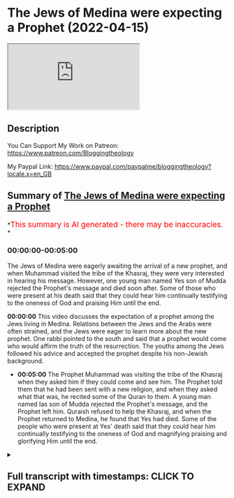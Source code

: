 # The Jews of Medina were expecting a Prophet (2022-04-15)

<iframe loading='lazy' allow='autoplay' src='https://www.youtube.com/embed/Z4pm2fSYhCI'></iframe>

## Description

You Can Support My Work on Patreon:
<https://www.patreon.com/Bloggingtheology>

My Paypal Link:
<https://www.paypal.com/paypalme/bloggingtheology?locale.x=en_GB>

## Summary of [The Jews of Medina were expecting a Prophet](https://www.youtube.com/watch?v=Z4pm2fSYhCI)

*<span style="color:red; font-size:125%">This summary is AI generated - there may be inaccuracies</span>. *

### <a onclick="modifyYTiframeseektime('0')">00:00:00-00:05:00</a>

The Jews of Medina were eagerly awaiting the arrival of a new prophet, and when Muhammad visited the tribe of the Khasraj, they were very interested in hearing his message. However, one young man named Yes son of Mudda rejected the Prophet's message and died soon after. Some of those who were present at his death said that they could hear him continually testifying to the oneness of God and praising Him until the end.

**<a onclick="modifyYTiframeseektime('0')">00:00:00</a>** This video discusses the expectation of a prophet among the Jews living in Medina. Relations between the Jews and the Arabs were often strained, and the Jews were eager to learn more about the new prophet. One rabbi pointed to the south and said that a prophet would come who would affirm the truth of the resurrection. The youths among the Jews followed his advice and accepted the prophet despite his non-Jewish background.

* **<a onclick="modifyYTiframeseektime('300')">00:05:00</a>** The Prophet Muhammad was visiting the tribe of the Khasraj when they asked him if they could come and see him. The Prophet told them that he had been sent with a new religion, and when they asked what that was, he recited some of the Quran to them. A young man named Ias son of Mudda rejected the Prophet's message, and the Prophet left him. Quraish refused to help the Khasraj, and when the Prophet returned to Medina, he found that Yes had died. Some of the people who were present at Yes' death said that they could hear him continually testifying to the oneness of God and magnifying praising and glorifying Him until the end.

<details><summary><h2>Full transcript with timestamps: CLICK TO EXPAND</h2></summary>

<a onclick="modifyYTiframeseektime('2')">0:00:02</a> in this episode we hear of many of the  
<a onclick="modifyYTiframeseektime('6')">0:00:06</a> jews who are living in expectation of a  
<a onclick="modifyYTiframeseektime('9')">0:00:09</a> prophet whose time was near and i  
<a onclick="modifyYTiframeseektime('12')">0:00:12</a> continue reading from muhammad his life  
<a onclick="modifyYTiframeseektime('15')">0:00:15</a> based on the earliest sources by martin  
<a onclick="modifyYTiframeseektime('18')">0:00:18</a> ling's chapter 19  
<a onclick="modifyYTiframeseektime('20')">0:00:20</a> owls and khasraj  
<a onclick="modifyYTiframeseektime('23')">0:00:23</a> the tribes of ows and khasraj had  
<a onclick="modifyYTiframeseektime('26')">0:00:26</a> alliances with some of the jewish tribes  
<a onclick="modifyYTiframeseektime('29')">0:00:29</a> who lived beside them in yathrib  
<a onclick="modifyYTiframeseektime('32')">0:00:32</a> but relations between them were often  
<a onclick="modifyYTiframeseektime('35')">0:00:35</a> strained and fraught with ill feeling  
<a onclick="modifyYTiframeseektime('38')">0:00:38</a> not least because the monotheistic jews  
<a onclick="modifyYTiframeseektime('42')">0:00:42</a> conscious of being god's chosen people  
<a onclick="modifyYTiframeseektime('45')">0:00:45</a> despise the polytheistic arabs while  
<a onclick="modifyYTiframeseektime('49')">0:00:49</a> having to pay them a certain respect  
<a onclick="modifyYTiframeseektime('51')">0:00:51</a> because of their greater strength  
<a onclick="modifyYTiframeseektime('55')">0:00:55</a> in moments of acrimony and frustration  
<a onclick="modifyYTiframeseektime('58')">0:00:58</a> the jews have been known to say  
<a onclick="modifyYTiframeseektime('61')">0:01:01</a> the time of a prophet who is to be sent  
<a onclick="modifyYTiframeseektime('64')">0:01:04</a> is now at hand  
<a onclick="modifyYTiframeseektime('66')">0:01:06</a> with him we shall slay you even as ad  
<a onclick="modifyYTiframeseektime('71')">0:01:11</a> imran were slain  
<a onclick="modifyYTiframeseektime('73')">0:01:13</a> and martin ling's leaves a footnote  
<a onclick="modifyYTiframeseektime('76')">0:01:16</a> ancient arab tribes suddenly destroyed  
<a onclick="modifyYTiframeseektime('79')">0:01:19</a> for their refusal to obey the prophets  
<a onclick="modifyYTiframeseektime('82')">0:01:22</a> who were sent to them  
<a onclick="modifyYTiframeseektime('85')">0:01:25</a> and their rabbis and soothsayers when  
<a onclick="modifyYTiframeseektime('88')">0:01:28</a> asked whence the prophet would come had  
<a onclick="modifyYTiframeseektime('91')">0:01:31</a> always pointed in the direction of the  
<a onclick="modifyYTiframeseektime('94')">0:01:34</a> yemen which was also for them the  
<a onclick="modifyYTiframeseektime('97')">0:01:37</a> direction of mecca so when the yathrib  
<a onclick="modifyYTiframeseektime('101')">0:01:41</a> arabs heard that a man in mecca had now  
<a onclick="modifyYTiframeseektime('105')">0:01:45</a> in fact declared himself to be a prophet  
<a onclick="modifyYTiframeseektime('109')">0:01:49</a> they opened their ears  
<a onclick="modifyYTiframeseektime('112')">0:01:52</a> and they were still more interested when  
<a onclick="modifyYTiframeseektime('114')">0:01:54</a> they were told something about his  
<a onclick="modifyYTiframeseektime('116')">0:01:56</a> message for they were already familiar  
<a onclick="modifyYTiframeseektime('119')">0:01:59</a> with many of the principles of orthodox  
<a onclick="modifyYTiframeseektime('122')">0:02:02</a> religion  
<a onclick="modifyYTiframeseektime('124')">0:02:04</a> in more friendly moments the jews often  
<a onclick="modifyYTiframeseektime('127')">0:02:07</a> spoke to them of the oneness of god and  
<a onclick="modifyYTiframeseektime('131')">0:02:11</a> of man's final ends and they would  
<a onclick="modifyYTiframeseektime('135')">0:02:15</a> discuss these questions together  
<a onclick="modifyYTiframeseektime('138')">0:02:18</a> the idea that they would rise from the  
<a onclick="modifyYTiframeseektime('140')">0:02:20</a> dead was especially difficult for the  
<a onclick="modifyYTiframeseektime('143')">0:02:23</a> polytheists to accept  
<a onclick="modifyYTiframeseektime('146')">0:02:26</a> and noticing this  
<a onclick="modifyYTiframeseektime('148')">0:02:28</a> one of the rabbis pointed to the south  
<a onclick="modifyYTiframeseektime('151')">0:02:31</a> and said that thence a prophet was about  
<a onclick="modifyYTiframeseektime('155')">0:02:35</a> to come who would affirm the truth of  
<a onclick="modifyYTiframeseektime('158')">0:02:38</a> the resurrection  
<a onclick="modifyYTiframeseektime('161')">0:02:41</a> but their deepest preparation for the  
<a onclick="modifyYTiframeseektime('164')">0:02:44</a> news for mecca had come  
<a onclick="modifyYTiframeseektime('166')">0:02:46</a> indirectly  
<a onclick="modifyYTiframeseektime('168')">0:02:48</a> from a jew named al hayaban who had  
<a onclick="modifyYTiframeseektime('172')">0:02:52</a> migrated from syria and who on more than  
<a onclick="modifyYTiframeseektime('175')">0:02:55</a> one occasion had saved the oasis from  
<a onclick="modifyYTiframeseektime('178')">0:02:58</a> drought through his prayers for rain  
<a onclick="modifyYTiframeseektime('182')">0:03:02</a> this saintly man had died about the time  
<a onclick="modifyYTiframeseektime('185')">0:03:05</a> that the prophet had received his first  
<a onclick="modifyYTiframeseektime('189')">0:03:09</a> revelation and when he had felt himself  
<a onclick="modifyYTiframeseektime('191')">0:03:11</a> at the point of death  
<a onclick="modifyYTiframeseektime('193')">0:03:13</a> as ours and khazraj was subsequently  
<a onclick="modifyYTiframeseektime('196')">0:03:16</a> told he had said to those about him  
<a onclick="modifyYTiframeseektime('200')">0:03:20</a> oh jews  
<a onclick="modifyYTiframeseektime('202')">0:03:22</a> what was it think ye that maybe leave a  
<a onclick="modifyYTiframeseektime('206')">0:03:26</a> land of bread and wine for a land of  
<a onclick="modifyYTiframeseektime('209')">0:03:29</a> hardship and hunger  
<a onclick="modifyYTiframeseektime('212')">0:03:32</a> thou best knowest they said  
<a onclick="modifyYTiframeseektime('215')">0:03:35</a> i came to this country he answered in  
<a onclick="modifyYTiframeseektime('219')">0:03:39</a> expectation of the coming forth of a  
<a onclick="modifyYTiframeseektime('222')">0:03:42</a> prophet  
<a onclick="modifyYTiframeseektime('223')">0:03:43</a> whose time is near  
<a onclick="modifyYTiframeseektime('226')">0:03:46</a> to this country he will migrate  
<a onclick="modifyYTiframeseektime('230')">0:03:50</a> i had hopes that he will be sent in time  
<a onclick="modifyYTiframeseektime('233')">0:03:53</a> for me to follow him  
<a onclick="modifyYTiframeseektime('236')">0:03:56</a> his hour is close upon you  
<a onclick="modifyYTiframeseektime('240')">0:04:00</a> these words were taken greatly to heart  
<a onclick="modifyYTiframeseektime('243')">0:04:03</a> by some jewish youths who heard them and  
<a onclick="modifyYTiframeseektime('247')">0:04:07</a> who were enabled by them when the time  
<a onclick="modifyYTiframeseektime('250')">0:04:10</a> came to accept the prophet even though  
<a onclick="modifyYTiframeseektime('253')">0:04:13</a> he was not a jew  
<a onclick="modifyYTiframeseektime('257')">0:04:17</a> but generally speaking whereas the arabs  
<a onclick="modifyYTiframeseektime('260')">0:04:20</a> were in favor of the man but against the  
<a onclick="modifyYTiframeseektime('263')">0:04:23</a> message the jews were in favor of the  
<a onclick="modifyYTiframeseektime('266')">0:04:26</a> message but against the man  
<a onclick="modifyYTiframeseektime('269')">0:04:29</a> for how could god send a prophet who was  
<a onclick="modifyYTiframeseektime('272')">0:04:32</a> not one of the chosen people nonetheless  
<a onclick="modifyYTiframeseektime('276')">0:04:36</a> when the pilgrims brought news of a  
<a onclick="modifyYTiframeseektime('278')">0:04:38</a> prophet to yathrib the jews were  
<a onclick="modifyYTiframeseektime('280')">0:04:40</a> interested despite themselves and  
<a onclick="modifyYTiframeseektime('283')">0:04:43</a> eagerly questioned them for more details  
<a onclick="modifyYTiframeseektime('287')">0:04:47</a> and when the arabs of the oasis  
<a onclick="modifyYTiframeseektime('289')">0:04:49</a> sensed this eagerness and when they saw  
<a onclick="modifyYTiframeseektime('293')">0:04:53</a> how the monotheistic nature of the  
<a onclick="modifyYTiframeseektime('295')">0:04:55</a> message increased their interest  
<a onclick="modifyYTiframeseektime('298')">0:04:58</a> increased the interest of the rabbi's  
<a onclick="modifyYTiframeseektime('301')">0:05:01</a> tenfold they could not fail to be  
<a onclick="modifyYTiframeseektime('304')">0:05:04</a> impressed  
<a onclick="modifyYTiframeseektime('305')">0:05:05</a> as were the bearers of the tidings  
<a onclick="modifyYTiframeseektime('308')">0:05:08</a> themselves  
<a onclick="modifyYTiframeseektime('311')">0:05:11</a> apart from such considerations the tribe  
<a onclick="modifyYTiframeseektime('314')">0:05:14</a> of the khasraj was fully aware of its  
<a onclick="modifyYTiframeseektime('318')">0:05:18</a> strong links of kinship with the very  
<a onclick="modifyYTiframeseektime('321')">0:05:21</a> man who now claimed to be a prophet  
<a onclick="modifyYTiframeseektime('325')">0:05:25</a> and who had visited yathrib with his  
<a onclick="modifyYTiframeseektime('328')">0:05:28</a> mother as a child and since then more  
<a onclick="modifyYTiframeseektime('331')">0:05:31</a> than once on his way to syria  
<a onclick="modifyYTiframeseektime('335')">0:05:35</a> as to ours one of their leading men abu  
<a onclick="modifyYTiframeseektime('339')">0:05:39</a> khayes had married a meccan who was the  
<a onclick="modifyYTiframeseektime('343')">0:05:43</a> aunt of warakka and also of khadijah  
<a onclick="modifyYTiframeseektime('348')">0:05:48</a> abu khayez had often stayed with his  
<a onclick="modifyYTiframeseektime('351')">0:05:51</a> wife's family  
<a onclick="modifyYTiframeseektime('352')">0:05:52</a> and he respected waraka's opinion of the  
<a onclick="modifyYTiframeseektime('356')">0:05:56</a> new prophet  
<a onclick="modifyYTiframeseektime('358')">0:05:58</a> all these factors  
<a onclick="modifyYTiframeseektime('360')">0:06:00</a> supplemented by continuous reports of  
<a onclick="modifyYTiframeseektime('363')">0:06:03</a> pilgrims and other visitors from mecca  
<a onclick="modifyYTiframeseektime('367')">0:06:07</a> now began to work upon the people of the  
<a onclick="modifyYTiframeseektime('370')">0:06:10</a> oasis  
<a onclick="modifyYTiframeseektime('372')">0:06:12</a> but for the moment most of their  
<a onclick="modifyYTiframeseektime('375')">0:06:15</a> attention was centered upon the urgent  
<a onclick="modifyYTiframeseektime('377')">0:06:17</a> problems of their own internal affairs  
<a onclick="modifyYTiframeseektime('381')">0:06:21</a> a quarrel ending in bloodshed between  
<a onclick="modifyYTiframeseektime('385')">0:06:25</a> aosite and kazrajit had gradually  
<a onclick="modifyYTiframeseektime('388')">0:06:28</a> involved more and more clans of the two  
<a onclick="modifyYTiframeseektime('392')">0:06:32</a> tribes  
<a onclick="modifyYTiframeseektime('393')">0:06:33</a> even the jews had taken sides  
<a onclick="modifyYTiframeseektime('397')">0:06:37</a> three battles had already been fought  
<a onclick="modifyYTiframeseektime('399')">0:06:39</a> but instead of being decisive these had  
<a onclick="modifyYTiframeseektime('402')">0:06:42</a> inflamed the souls of men still  
<a onclick="modifyYTiframeseektime('406')">0:06:46</a> further and multiplied the needs for  
<a onclick="modifyYTiframeseektime('409')">0:06:49</a> revenge  
<a onclick="modifyYTiframeseektime('411')">0:06:51</a> a fourth battle on a larger scale than  
<a onclick="modifyYTiframeseektime('413')">0:06:53</a> the others seemed inevitable  
<a onclick="modifyYTiframeseektime('416')">0:06:56</a> and it was in view of this that the  
<a onclick="modifyYTiframeseektime('419')">0:06:59</a> leaders of owls had the idea of sending  
<a onclick="modifyYTiframeseektime('422')">0:07:02</a> a delegation to mecca to ask quraish for  
<a onclick="modifyYTiframeseektime('426')">0:07:06</a> their help against khazraj  
<a onclick="modifyYTiframeseektime('430')">0:07:10</a> while they were waiting for an answer  
<a onclick="modifyYTiframeseektime('433')">0:07:13</a> the prophet went to them and asked them  
<a onclick="modifyYTiframeseektime('437')">0:07:17</a> if they would like something better than  
<a onclick="modifyYTiframeseektime('439')">0:07:19</a> what they had come for  
<a onclick="modifyYTiframeseektime('442')">0:07:22</a> they asked what that might be  
<a onclick="modifyYTiframeseektime('445')">0:07:25</a> and he told them of his mission and of  
<a onclick="modifyYTiframeseektime('448')">0:07:28</a> the religion he had been commanded to  
<a onclick="modifyYTiframeseektime('450')">0:07:30</a> preach  
<a onclick="modifyYTiframeseektime('452')">0:07:32</a> then he recited to them some of the  
<a onclick="modifyYTiframeseektime('455')">0:07:35</a> quran  
<a onclick="modifyYTiframeseektime('456')">0:07:36</a> and when he had finished a young man  
<a onclick="modifyYTiframeseektime('459')">0:07:39</a> named ias son of mudda  
<a onclick="modifyYTiframeseektime('463')">0:07:43</a> people  
<a onclick="modifyYTiframeseektime('464')">0:07:44</a> by god this is better than that ye came  
<a onclick="modifyYTiframeseektime('468')">0:07:48</a> for  
<a onclick="modifyYTiframeseektime('471')">0:07:51</a> but the leader of the delegation took a  
<a onclick="modifyYTiframeseektime('473')">0:07:53</a> handful of earth and threw it in the  
<a onclick="modifyYTiframeseektime('476')">0:07:56</a> youth's face saying  
<a onclick="modifyYTiframeseektime('479')">0:07:59</a> let that be all from thee by my life we  
<a onclick="modifyYTiframeseektime('482')">0:08:02</a> have come for other than this  
<a onclick="modifyYTiframeseektime('486')">0:08:06</a> yes relapsed into silence  
<a onclick="modifyYTiframeseektime('489')">0:08:09</a> and the prophet left them  
<a onclick="modifyYTiframeseektime('492')">0:08:12</a> quraish refused their request for help  
<a onclick="modifyYTiframeseektime('497')">0:08:17</a> and they returned to medina  
<a onclick="modifyYTiframeseektime('500')">0:08:20</a> shortly after this yes died and those  
<a onclick="modifyYTiframeseektime('504')">0:08:24</a> who were present at his death  
<a onclick="modifyYTiframeseektime('506')">0:08:26</a> said that they heard him continually  
<a onclick="modifyYTiframeseektime('509')">0:08:29</a> testifying to the oneness of god and  
<a onclick="modifyYTiframeseektime('512')">0:08:32</a> magnifying praising and glorifying him  
<a onclick="modifyYTiframeseektime('516')">0:08:36</a> until the end  
<a onclick="modifyYTiframeseektime('519')">0:08:39</a> he is thus counted as the first man of  
<a onclick="modifyYTiframeseektime('523')">0:08:43</a> yathrib to enter islam  
<a onclick="modifyYTiframeseektime('527')">0:08:47</a> and that's the end of chapter 19.  
<a onclick="modifyYTiframeseektime('531')">0:08:51</a> till next time  

</details>
